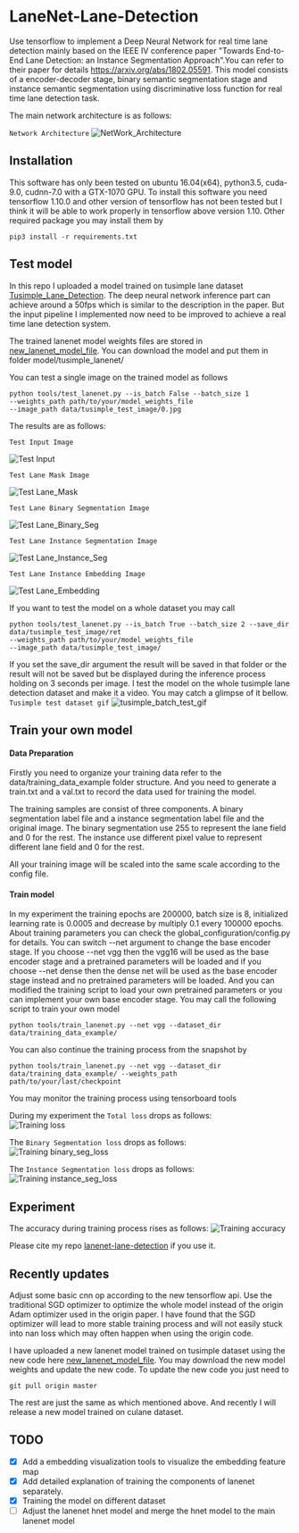 # LaneNet-Lane-Detection
Use tensorflow to implement a Deep Neural Network for real time lane detection mainly based on the IEEE IV conference 
paper "Towards End-to-End Lane Detection: an Instance Segmentation Approach".You can refer to their paper for details 
https://arxiv.org/abs/1802.05591. This model consists of a encoder-decoder stage, binary semantic segmentation stage 
and instance semantic segmentation using discriminative loss function for real time lane detection task.

The main network architecture is as follows:

`Network Architecture`
![NetWork_Architecture](https://github.com/TJCVRS/lanenet-lane-detection/blob/master/data/source_image/network_architecture.png)

## Installation
This software has only been tested on ubuntu 16.04(x64), python3.5, cuda-9.0, cudnn-7.0 with a GTX-1070 GPU. 
To install this software you need tensorflow 1.10.0 and other version of tensorflow has not been tested but I think 
it will be able to work properly in tensorflow above version 1.10. Other required package you may install them by

```
pip3 install -r requirements.txt
```

## Test model
In this repo I uploaded a model trained on tusimple lane dataset [Tusimple_Lane_Detection](http://benchmark.tusimple.ai/#/).
The deep neural network inference part can achieve around a 50fps which is similar to the description in the paper. But
the input pipeline I implemented now need to be improved to achieve a real time lane detection system.

The trained lanenet model weights files are stored in 
[new_lanenet_model_file](https://www.dropbox.com/sh/tnsf0lw6psszvy4/AAA81r53jpUI3wLsRW6TiPCya?dl=0). You can 
download the model and put them in folder model/tusimple_lanenet/

You can test a single image on the trained model as follows

```
python tools/test_lanenet.py --is_batch False --batch_size 1 
--weights_path path/to/your/model_weights_file 
--image_path data/tusimple_test_image/0.jpg
```
The results are as follows:

`Test Input Image`

![Test Input](https://github.com/TJCVRS/lanenet-lane-detection/blob/master/data/tusimple_test_image/0.jpg)

`Test Lane Mask Image`

![Test Lane_Mask](https://github.com/TJCVRS/lanenet-lane-detection/blob/master/data/source_image/lanenet_mask_result.png)

`Test Lane Binary Segmentation Image`

![Test Lane_Binary_Seg](https://github.com/TJCVRS/lanenet-lane-detection/blob/master/data/source_image/lanenet_binary_seg.png)

`Test Lane Instance Segmentation Image`

![Test Lane_Instance_Seg](https://github.com/TJCVRS/lanenet-lane-detection/blob/master/data/source_image/lanenet_instance_seg.png)

`Test Lane Instance Embedding Image`

![Test Lane_Embedding](https://github.com/TJCVRS/lanenet-lane-detection/blob/master/data/source_image/lanenet_embedding.png)

If you want to test the model on a whole dataset you may call
```
python tools/test_lanenet.py --is_batch True --batch_size 2 --save_dir data/tusimple_test_image/ret 
--weights_path path/to/your/model_weights_file 
--image_path data/tusimple_test_image/
```
If you set the save_dir argument the result will be saved in that folder or the result will not be saved but be 
displayed during the inference process holding on 3 seconds per image. I test the model on the whole tusimple lane 
detection dataset and make it a video. You may catch a glimpse of it bellow.
`Tusimple test dataset gif`
![tusimple_batch_test_gif](https://github.com/TJCVRS/lanenet-lane-detection/blob/master/data/source_image/lanenet_batch_test.gif)

## Train your own model
#### Data Preparation
Firstly you need to organize your training data refer to the data/training_data_example folder structure. And you need 
to generate a train.txt and a val.txt to record the data used for training the model. 

The training samples are consist of three components. A binary segmentation label file and a instance segmentation label
file and the original image. The binary segmentation use 255 to represent the lane field and 0 for the rest. The 
instance use different pixel value to represent different lane field and 0 for the rest.

All your training image will be scaled into the same scale according to the config file.

#### Train model
In my experiment the training epochs are 200000, batch size is 8, initialized learning rate is 0.0005 and decrease by 
multiply 0.1 every 100000 epochs. About training parameters you can check the global_configuration/config.py for details. 
You can switch --net argument to change the base encoder stage. If you choose --net vgg then the vgg16 will be used as 
the base encoder stage and a pretrained parameters will be loaded and if you choose --net dense then the dense net will 
be used as the base encoder stage instead and no pretrained parameters will be loaded. And you can modified the training 
script to load your own pretrained parameters or you can implement your own base encoder stage. 
You may call the following script to train your own model

```
python tools/train_lanenet.py --net vgg --dataset_dir data/training_data_example/
```
You can also continue the training process from the snapshot by
```
python tools/train_lanenet.py --net vgg --dataset_dir data/training_data_example/ --weights_path path/to/your/last/checkpoint
```

You may monitor the training process using tensorboard tools

During my experiment the `Total loss` drops as follows:  
![Training loss](https://github.com/TJCVRS/lanenet-lane-detection/blob/master/data/source_image/total_loss.png)

The `Binary Segmentation loss` drops as follows:  
![Training binary_seg_loss](https://github.com/TJCVRS/lanenet-lane-detection/blob/master/data/source_image/binary_seg_loss.png)

The `Instance Segmentation loss` drops as follows:  
![Training instance_seg_loss](https://github.com/TJCVRS/lanenet-lane-detection/blob/master/data/source_image/instance_seg_loss.png)

## Experiment
The accuracy during training process rises as follows: 
![Training accuracy](https://github.com/TJCVRS/lanenet-lane-detection/blob/master/data/source_image/accuracy.png)

Please cite my repo [lanenet-lane-detection](https://github.com/MaybeShewill-CV/lanenet-lane-detection) if you use it.

## Recently updates
Adjust some basic cnn op according to the new tensorflow api. Use the 
traditional SGD optimizer to optimize the whole model instead of the
origin Adam optimizer used in the origin paper. I have found that the
SGD optimizer will lead to more stable training process and will not 
easily stuck into nan loss which may often happen when using the origin
code.

I have uploaded a new lanenet model trained on tusimple dataset using the
new code here [new_lanenet_model_file](https://www.dropbox.com/sh/tnsf0lw6psszvy4/AAA81r53jpUI3wLsRW6TiPCya?dl=0).
You may download the new model weights and update the new code. To update
the new code you just need to

```
git pull origin master
```
The rest are just the same as which mentioned above. And recently I will 
release a new model trained on culane dataset.

## TODO
- [x] Add a embedding visualization tools to visualize the embedding feature map
- [x] Add detailed explanation of training the components of lanenet separately.
- [x] Training the model on different dataset
- [ ] Adjust the lanenet hnet model and merge the hnet model to the main lanenet model
